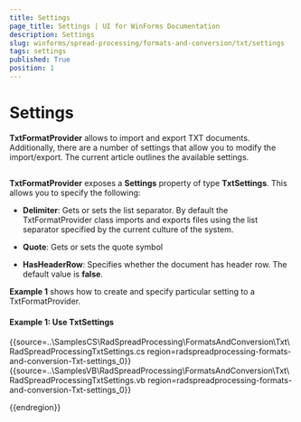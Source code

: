 ```yaml
---
title: Settings
page_title: Settings | UI for WinForms Documentation
description: Settings
slug: winforms/spread-processing/formats-and-conversion/txt/settings
tags: settings
published: True
position: 1
---
```


# Settings



__TxtFormatProvider__ allows to import and export TXT documents. Additionally, there are a number of settings that allow you to modify the import/export. The current article outlines the available settings.
      

## 

__TxtFormatProvider__ exposes a __Settings__ property of type __TxtSettings__. This allows you to specify the following:
        

* __Delimiter__: Gets or sets the list separator. By default the TxtFormatProvider class imports and exports files using the list separator specified by the current culture of the system.
            

* __Quote__: Gets or sets the quote symbol
            

* __HasHeaderRow__: Specifies whether the document has header row. The default value is __false__.
            

__Example 1__ shows how to create and specify particular setting to a TxtFormatProvider.

#### Example 1: Use TxtSettings

{{source=..\SamplesCS\RadSpreadProcessing\FormatsAndConversion\Txt\RadSpreadProcessingTxtSettings.cs region=radspreadprocessing-formats-and-conversion-Txt-settings_0}} 
{{source=..\SamplesVB\RadSpreadProcessing\FormatsAndConversion\Txt\RadSpreadProcessingTxtSettings.vb region=radspreadprocessing-formats-and-conversion-Txt-settings_0}} 


{{endregion}} 


	



